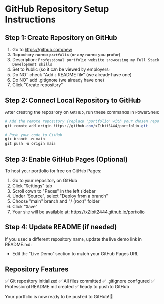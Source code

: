 # GitHub Repository Setup Instructions

## Step 1: Create Repository on GitHub

1. Go to https://github.com/new
2. Repository name: `portfolio` (or any name you prefer)
3. Description: `Professional portfolio website showcasing my Full Stack Development skills`
4. Set to Public (so it can be viewed by employers)
5. Do NOT check "Add a README file" (we already have one)
6. Do NOT add .gitignore (we already have one)
7. Click "Create repository"

## Step 2: Connect Local Repository to GitHub

After creating the repository on GitHub, run these commands in PowerShell:

```powershell
# Add the remote repository (replace 'portfolio' with your chosen repo name if different)
git remote add origin https://github.com/xZibit2444/portfolio.git

# Push your code to GitHub
git branch -M main
git push -u origin main
```

## Step 3: Enable GitHub Pages (Optional)

To host your portfolio for free on GitHub Pages:

1. Go to your repository on GitHub
2. Click "Settings" tab
3. Scroll down to "Pages" in the left sidebar
4. Under "Source", select "Deploy from a branch"
5. Choose "main" branch and "/ (root)" folder
6. Click "Save"
7. Your site will be available at: https://xZibit2444.github.io/portfolio

## Step 4: Update README (if needed)

If you used a different repository name, update the live demo link in README.md:
- Edit the "Live Demo" section to match your GitHub Pages URL

## Repository Features

✅ Git repository initialized
✅ All files committed
✅ .gitignore configured
✅ Professional README.md created
✅ Ready to push to GitHub

Your portfolio is now ready to be pushed to GitHub! 🚀